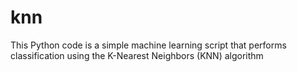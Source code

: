 # knn
This Python code is a simple machine learning script that performs classification using the K-Nearest Neighbors (KNN) algorithm
